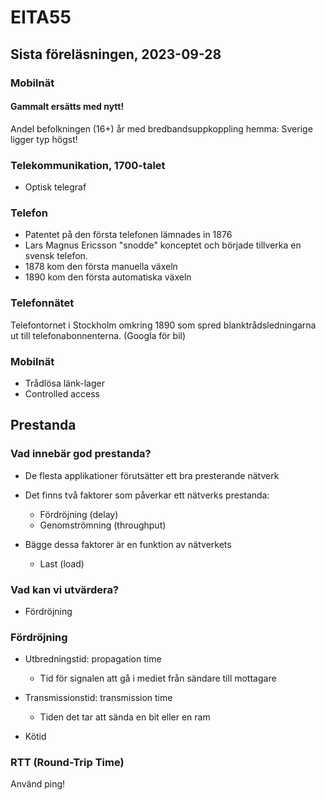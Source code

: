 # EITA55

## Sista föreläsningen, 2023-09-28

### Mobilnät

#### Gammalt ersätts med nytt!

Andel befolkningen (16+) år med bredbandsuppkoppling hemma: Sverige ligger typ högst!

### Telekommunikation, 1700-talet

- Optisk telegraf

### Telefon

- Patentet på den första telefonen lämnades in 1876
- Lars Magnus Ericsson "snodde" konceptet och började tillverka en svensk telefon.
- 1878 kom den första manuella växeln
- 1890 kom den första automatiska växeln

### Telefonnätet

Telefontornet i Stockholm omkring 1890 som spred blanktrådsledningarna ut till telefonabonnenterna. (Googla för bil)

### Mobilnät

- Trådlösa länk-lager
- Controlled access

## Prestanda

### Vad innebär god prestanda?

- De flesta applikationer förutsätter ett bra presterande nätverk
- Det finns två faktorer som påverkar ett nätverks prestanda:

  - Fördröjning (delay)
  - Genomströmning (throughput)

- Bägge dessa faktorer är en funktion av nätverkets
  - Last (load)

### Vad kan vi utvärdera?

- Fördröjning

### Fördröjning

- Utbredningstid: propagation time

  - Tid för signalen att gå i mediet från sändare till mottagare

- Transmissionstid: transmission time

  - Tiden det tar att sända en bit eller en ram

- Kötid

### RTT (Round-Trip Time)

Använd ping!
